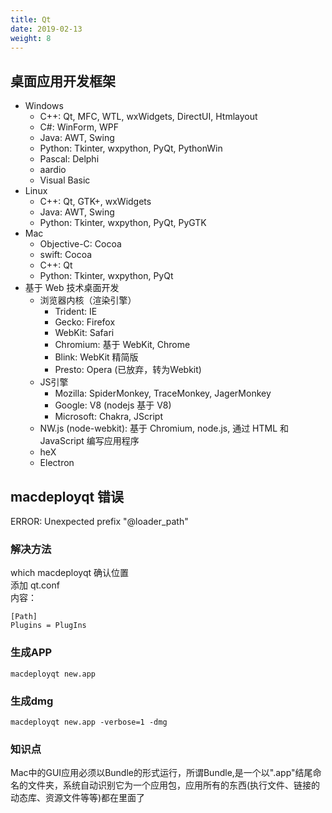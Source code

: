 ```yaml
---
title: Qt
date: 2019-02-13
weight: 8
---
```


## 桌面应用开发框架

- Windows
  - C++: Qt, MFC, WTL, wxWidgets, DirectUI, Htmlayout
  - C#: WinForm, WPF
  - Java: AWT, Swing
  - Python: Tkinter, wxpython, PyQt, PythonWin
  - Pascal: Delphi
  - aardio
  - Visual Basic
- Linux
  - C++: Qt, GTK+, wxWidgets
  - Java: AWT, Swing
  - Python: Tkinter, wxpython, PyQt, PyGTK
- Mac
  - Objective-C: Cocoa
  - swift: Cocoa
  - C++: Qt
  - Python: Tkinter, wxpython, PyQt
- 基于 Web 技术桌面开发
  - 浏览器内核（渲染引擎）
    - Trident: IE
    - Gecko: Firefox
    - WebKit: Safari
    - Chromium: 基于 WebKit, Chrome
    - Blink: WebKit 精简版
    - Presto: Opera (已放弃，转为Webkit)
  - JS引擎
    - Mozilla: SpiderMonkey, TraceMonkey, JagerMonkey
    - Google: V8 (nodejs 基于 V8)
    - Microsoft: Chakra, JScript
  - NW.js (node-webkit): 基于 Chromium, node.js, 通过 HTML 和 JavaScript 编写应用程序
  - heX
  - Electron

## macdeployqt 错误

ERROR: Unexpected prefix "@loader_path"

<!--more-->

### 解决方法

which macdeployqt 确认位置  
添加 qt.conf  
内容：

    [Path]
    Plugins = PlugIns

### 生成APP

    macdeployqt new.app

### 生成dmg

    macdeployqt new.app -verbose=1 -dmg

### 知识点

Mac中的GUI应用必须以Bundle的形式运行，所谓Bundle,是一个以".app"结尾命名的文件夹，系统自动识别它为一个应用包，应用所有的东西(执行文件、链接的动态库、资源文件等等)都在里面了